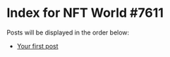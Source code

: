 # Index for NFT World #7611
Posts will be displayed in the order below:

- [Your first post](./001-first.md)

